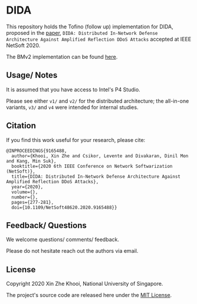 # DIDA
This repository holds the Tofino (follow up) implementation for DIDA, proposed in the [paper](https://ieeexplore.ieee.org/document/9165488), `DIDA: Distributed In-Network Defense Architecture Against Amplified Reflection DDoS Attacks` accepted at IEEE NetSoft 2020.

The BMv2 implementation can be found [here](https://github.com/khooi8913/bmv2-dida).

## Usage/ Notes
It is assumed that you have access to Intel's P4 Studio.

Please see either `v1/` and `v2/` for the distributed architecture; the all-in-one variants, `v3/` and `v4` were intended for internal studies.

## Citation
If you find this work useful for your research, please cite:
```
@INPROCEEDINGS{9165488,
  author={Khooi, Xin Zhe and Csikor, Levente and Divakaran, Dinil Mon and Kang, Min Suk},
  booktitle={2020 6th IEEE Conference on Network Softwarization (NetSoft)}, 
  title={DIDA: Distributed In-Network Defense Architecture Against Amplified Reflection DDoS Attacks}, 
  year={2020},
  volume={},
  number={},
  pages={277-281},
  doi={10.1109/NetSoft48620.2020.9165488}}
```

## Feedback/ Questions
We welcome questions/ comments/ feedback.

Please do not hesitate reach out the authors via email.

## License
Copyright 2020 Xin Zhe Khooi, National University of Singapore.

The project's source code are released here under the [MIT License](https://opensource.org/licenses/MIT).

<!-- # Tofino DIDA -->

<!-- This repository contains the Barefoot Tofino implementation for the Distributed In-network Defense Architecture Against Amplified Reflection DDoS Attacks. -->

<!-- ## DIDA v1
Distributed. -->

<!-- ## DIDA v2
All-in-one. -->


